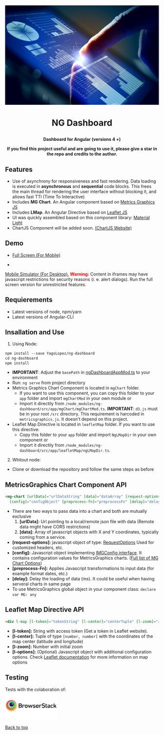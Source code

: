<p align="center"><img src="src/assets/img/about9.jpg" style="width: 580px; height: 325px"></p>

<h1><p align="center">NG Dashboard</p></h1>
<b><p align="center">Dashboard for Angular (versions 4 +)</p></b>

<p align="center">
<b>If you find this project useful and are going to use it, please give a star in the repo and credits to the author.</b>
</p>

## Features

- Use of asynchrony for responsiveness and fast rendering. Data loading is executed 
  in **asynchronous** and **sequential** code blocks. This frees the main thread for rendering the user interface 
  without blocking it, and allows fast TTI (Time To Interactive)
- Includes **MG Chart**. An Angular component based on <a href="http://metricsgraphicsjs.org" target="_blank">Metrics Graphics JS</a>
- Includes **LMap**. An Angular Directive based on <a href="http://leafletjs.com" target="_blank">Leaflet JS</a>
- UI was quickly assembled based on this component library: <a href="https://github.com/YagoLopez/material-light" target="_blank">Material Light</a>
- ChartJS Component will be added soon. <a href="http://www.chartjs.org/" target="_blank">(ChartJS Website)</a>

## Demo

- <a href="https://yagolopez.github.io/ng-dashboard/dist" target="_blank">Full Screen (For Mobile)</a>

- <a href="http://mobiletest.me/htc_one_emulator/?u=https://yagolopez.github.io/ng-dashboard/dist" target="_blank">
Mobile Simulator (For Desktop).</a>
<b style="color: red"> Warning:</b> Content in iframes may have javascript restrictions for
security reasons (i. e. alert dialogs). Run the full screen version for unrestricted features.


## Requierements

- Latest versions of node, npm/yarn
- Latest versions of Angular-CLI

## Insallation and Use

1. Using Node:

```shell
npm install --save YagoLopez/ng-dashboard
cd ng-dashboard
npm install
```
- <b>IMPORTANT</b>: Adjust the `basePath` in 
  <a href="https://github.com/YagoLopez/ng-dashboard/blob/master/src/app/ngDashboardAppMod.ts#L25" target="_blank">
  ngDashboardAppMod.ts</a> to your environment
- Run: `ng serve` from project directory
- Metrics Graphics Chart Component is located in `mgChart` folder.
  - If you want to use this component, you can copy this folder to your `app` folder and import `mgChartMod` 
  in your own module or 
  - Import it directily from `/node_modules/ng-dashboard/src/app/mgChart/mgChartMod.ts`. 
  <b>IMPORTANT</b>: `d3.js` must be in your root `/src` directory. This requirement is harcoded in `metricsgraphics.js`. 
  It doesn't depend on this project.
- Leaflet Map Directive is located in `leafletMap` folder. If you want to use this directive:
  - Copy this folder to your `app` folder and import `NgLMapDir` in your own component or 
  - Import it directily from `/node_modules/ng-dashboard/src/app/leafletMap/ngLMapDir.ts`.

2. Whitout node:
- Clone or download the repository and follow the same steps as before

## MetricsGraphics Chart Component API

```html
<mg-chart [urlData]="urlDataString" [data]="dataArray" [request-options]="requestOptionsObject" 
  [config]="configObject" [preprocess-fn]="preprocessFn" [delay]="delayNumber"></mg-chart>
```

- There are two ways to pass data into a chart and both are mutually exclusive
  1. <b>[urlData]:</b> Url pointing to a local/remote json file with data (Remote data might have CORS restrictions)
  2. <b>[data]:</b> Array of javascript objects with X and Y coordinates, typically coming from a service.
- <b>[request-options]:</b> javascript object of type: 
  <a href="https://angular.io/api/http/RequestOptions" target="_blank">RequestOptions</a> Used for customized headers, etc.
- <b>[config]:</b> Javascript object implementing 
  <a href="https://github.com/YagoLopez/ng-dashboard/blob/master/src/app/mgChart/mgConfigInterface.ts" target="_blank">
  IMGConfig interface</a>. It contains configuration values for MetricsGraphics charts. 
  (<a href="https://github.com/mozilla/metrics-graphics/wiki/List-of-Options" target="_blank">Full list of MG Chart Options</a>)
- <b>[preprocess-Fn]:</b> Applies Javascript transformations to input data (for example format dates, etc.)
- <b>[delay]:</b> Delay the loading of data (ms). It could be useful when having serveral charts in same page
- To use MetricsGraphics global object in your component class: `declare var MG: any`

## Leaflet Map Directive API

```html
<div l-map [l-token]="tokenString" [l-center]="centerTuple" [l-zoom]="zoomNumber" [l-options]="optionsObject"></div>
```

- <b>[l-token]:</b> String with access token (Get a token in Leaflet website).
- <b>[l-center]:</b> Tuple of type `[number, number]` with the coordinates of the map center (latitude and longitude)
- <b>[l-zoom]:</b> Number with initial zoom
- <b>[l-options]:</b> (Optional) Javascript object with additional configuration options. Check 
<a href="http://leafletjs.com/reference-1.0.3.html" target="_blank">Leaflet documentation</a> 
for more information on map options

## Testing

<div>Tests with the colaboration of:</div>
<a href="https://www.browserstack.com/" target="_blank"><img src="browserstack-logo.png" height="90px"></a>

<a href="#">Back to top</a>
